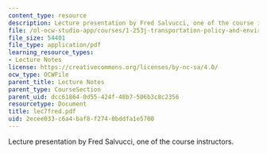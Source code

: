 ```yaml
---
content_type: resource
description: Lecture presentation by Fred Salvucci, one of the course instructors.
file: /ol-ocw-studio-app/courses/1-253j-transportation-policy-and-environmental-limits-spring-2004/2ecee033c6a4baf8f2740bddfa1e5700_lec7fred.pdf
file_size: 54401
file_type: application/pdf
learning_resource_types:
- Lecture Notes
license: https://creativecommons.org/licenses/by-nc-sa/4.0/
ocw_type: OCWFile
parent_title: Lecture Notes
parent_type: CourseSection
parent_uid: dcc61864-0d55-424f-48b7-506b3c8c2356
resourcetype: Document
title: lec7fred.pdf
uid: 2ecee033-c6a4-baf8-f274-0bddfa1e5700
---
```

Lecture presentation by Fred Salvucci, one of the course instructors.